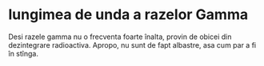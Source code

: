 # lungimea de unda a razelor Gamma

Desi razele gamma nu o frecventa foarte înalta, provin de obicei din
dezintegrare radioactiva. Apropo, nu sunt de fapt albastre, asa cum par a fi în
stînga.
